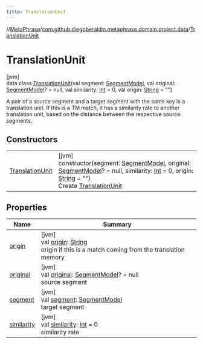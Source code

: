```yaml
---
title: TranslationUnit
---
```

//[MetaPhrase](../../../index.html)/[com.github.diegoberaldin.metaphrase.domain.project.data](../index.html)/[TranslationUnit](index.html)



# TranslationUnit



[jvm]\
data class [TranslationUnit](index.html)(val segment: [SegmentModel](../-segment-model/index.html), val original: [SegmentModel](../-segment-model/index.html)? = null, val similarity: [Int](https://kotlinlang.org/api/latest/jvm/stdlib/kotlin/-int/index.html) = 0, val origin: [String](https://kotlinlang.org/api/latest/jvm/stdlib/kotlin/-string/index.html) = &quot;&quot;)

A pair of a source segment and a target segment with the same key is a translation unit. If this is a TM match, it has a similarity rate to another translation unit, based on the distance between the respective source segments.



## Constructors


| | |
|---|---|
| [TranslationUnit](-translation-unit.html) | [jvm]<br>constructor(segment: [SegmentModel](../-segment-model/index.html), original: [SegmentModel](../-segment-model/index.html)? = null, similarity: [Int](https://kotlinlang.org/api/latest/jvm/stdlib/kotlin/-int/index.html) = 0, origin: [String](https://kotlinlang.org/api/latest/jvm/stdlib/kotlin/-string/index.html) = &quot;&quot;)<br>Create [TranslationUnit](index.html) |


## Properties


| Name | Summary |
|---|---|
| [origin](origin.html) | [jvm]<br>val [origin](origin.html): [String](https://kotlinlang.org/api/latest/jvm/stdlib/kotlin/-string/index.html)<br>origin if this is a match coming from the translation memory |
| [original](original.html) | [jvm]<br>val [original](original.html): [SegmentModel](../-segment-model/index.html)? = null<br>source segment |
| [segment](segment.html) | [jvm]<br>val [segment](segment.html): [SegmentModel](../-segment-model/index.html)<br>target segment |
| [similarity](similarity.html) | [jvm]<br>val [similarity](similarity.html): [Int](https://kotlinlang.org/api/latest/jvm/stdlib/kotlin/-int/index.html) = 0<br>similarity rate |

